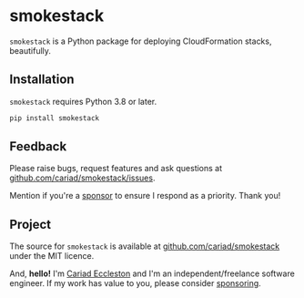 # smokestack

`smokestack` is a Python package for deploying CloudFormation stacks, beautifully.

## Installation

`smokestack` requires Python 3.8 or later.

```bash
pip install smokestack
```

## Feedback

Please raise bugs, request features and ask questions at [github.com/cariad/smokestack/issues](https://github.com/cariad/smokestack/issues).

Mention if you're a [sponsor](https://github.com/sponsors/cariad) to ensure I respond as a priority. Thank you!

## Project

The source for `smokestack` is available at [github.com/cariad/smokestack](https://github.com/cariad/smokestack) under the MIT licence.

And, **hello!** I'm [Cariad Eccleston](https://cariad.io) and I'm an independent/freelance software engineer. If my work has value to you, please consider [sponsoring](https://github.com/sponsors/cariad/).
